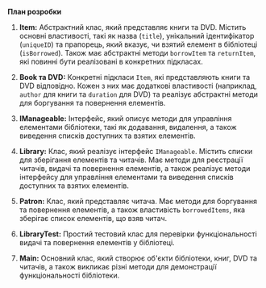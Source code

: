 **План розробки**

1. **Item:** Абстрактний клас, який представляє книги та DVD. Містить основні властивості, такі як назва (`title`), унікальний ідентифікатор (`uniqueID`) та прапорець, який вказує, чи взятий елемент в бібліотеці (`isBorrowed`). Також має абстрактні методи `borrowItem` та `returnItem`, які повинні бути реалізовані в конкретних підкласах.

2. **Book та DVD:** Конкретні підкласи `Item`, які представляють книги та DVD відповідно. Кожен з них має додаткові властивості (наприклад, `author` для книги та `duration` для DVD) та реалізує абстрактні методи для боргування та повернення елементів.

3. **IManageable:** Інтерфейс, який описує методи для управління елементами бібліотеки, такі як додавання, видалення, а також виведення списків доступних та взятих елементів.

4. **Library:** Клас, який реалізує інтерфейс `IManageable`. Містить списки для зберігання елементів та читачів. Має методи для реєстрації читачів, видачі та повернення елементів, а також реалізує методи інтерфейсу для управління елементами та виведення списків доступних та взятих елементів.

5. **Patron:** Клас, який представляє читача. Має методи для боргування та повернення елементів, а також властивість `borrowedItems`, яка зберігає список елементів, що взяв читач.

6. **LibraryTest:** Простий тестовий клас для перевірки функціональності видачі та повернення елементів у бібліотеці.

7. **Main:** Основний клас, який створює об'єкти бібліотеки, книг, DVD та читачів, а також викликає різні методи для демонстрації функціональності бібліотеки.
